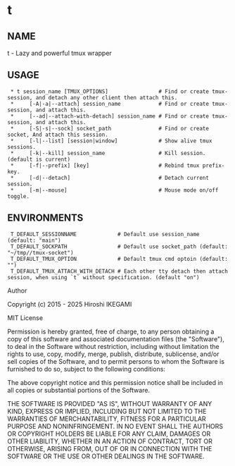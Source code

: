 t
====

NAME
----
t - Lazy and powerful tmux wrapper

USAGE
----
```
 * t session_name [TMUX_OPTIONS]                # Find or create tmux-session, and detach any other client then attach this.
 *     [-A|-a|--attach] session_name            # Find or create tmux-session, and attach this.
 *     [--ad|--attach-with-detach] session_name # Find or create tmux-session, and attach this.
 *     [-S|-s|--sock] socket_path               # Find or create socket, And attach this session.
 *     [-l|--list] [session|window]             # Show alive tmux sessions.
 *     [-k|--kill] session_name                 # Kill session. (default is current)
 *     [-f|--prefix] [key]                      # Rebind tmux prefix-key.
 *     [-d|--detach]                            # Detach current session.
 *     [-m|--mouse]                             # Mouse mode on/off toggle.
```

ENVIRONMENTS
---
```
 T_DEFAULT_SESSIONNAME             # Default use session_name (default: "main")
 T_DEFAULT_SOCKPATH                # Default use socket_path (default: "~/tmp//tmux-socket")
 T_DEFAULT_TMUX_OPTION             # Default tmux cmd optoin (default: "")
 T_DEFAULT_TMUX_ATTACH_WITH_DETACH # Each other tty detach then attach session, when using `t` without specification. (default "on")
```


Author

Copyright (c) 2015 - 2025 Hiroshi IKEGAMI

MIT License

Permission is hereby granted, free of charge, to any person obtaining
a copy of this software and associated documentation files (the
"Software"), to deal in the Software without restriction, including
without limitation the rights to use, copy, modify, merge, publish,
distribute, sublicense, and/or sell copies of the Software, and to
permit persons to whom the Software is furnished to do so, subject to
the following conditions:

The above copyright notice and this permission notice shall be
included in all copies or substantial portions of the Software.

THE SOFTWARE IS PROVIDED "AS IS", WITHOUT WARRANTY OF ANY KIND,
EXPRESS OR IMPLIED, INCLUDING BUT NOT LIMITED TO THE WARRANTIES OF
MERCHANTABILITY, FITNESS FOR A PARTICULAR PURPOSE AND
NONINFRINGEMENT. IN NO EVENT SHALL THE AUTHORS OR COPYRIGHT HOLDERS BE
LIABLE FOR ANY CLAIM, DAMAGES OR OTHER LIABILITY, WHETHER IN AN ACTION
OF CONTRACT, TORT OR OTHERWISE, ARISING FROM, OUT OF OR IN CONNECTION
WITH THE SOFTWARE OR THE USE OR OTHER DEALINGS IN THE SOFTWARE.
